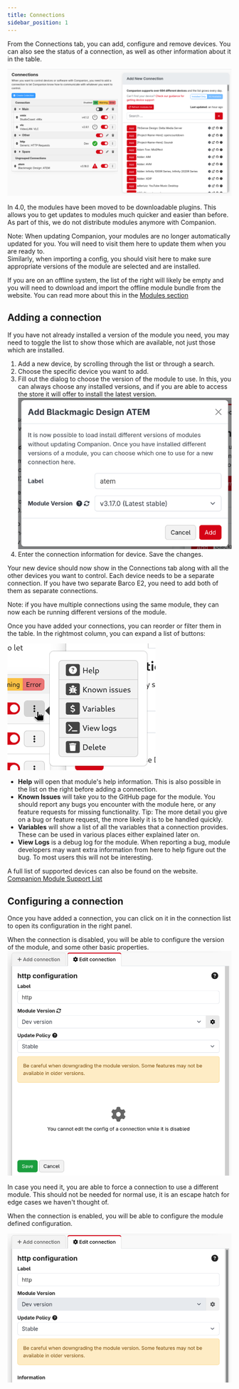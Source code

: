 ```yaml
---
title: Connections
sidebar_position: 1
---
```


From the Connections tab, you can add, configure and remove devices. You can also see the status of a connection, as well as other information about it in the table.

![Connections Page](images/connection_list.png?raw=true 'Connections Page')

In 4.0, the modules have been moved to be downloadable plugins. This allows you to get updates to modules much quicker and easier than before. As part of this, we do not distribute modules anymore with Companion.

Note: When updating Companion, your modules are no longer automatically updated for you. You will need to visit them here to update them when you are ready to.  
Similarly, when importing a config, you should visit here to make sure appropriate versions of the module are selected and are installed.

If you are on an offline system, the list of the right will likely be empty and you will need to download and import the offline module bundle from the website. You can read more about this in the [Modules section](#6_modules.md)

## Adding a connection

If you have not already installed a version of the module you need, you may need to toggle the list to show those which are available, not just those which are installed.

1.  Add a new device, by scrolling through the list or through a search.
2.  Choose the specific device you want to add.
3.  Fill out the dialog to choose the version of the module to use. In this, you can always choose any installed versions, and if you are able to access the store it will offer to install the latest version.  
    ![Connection Add dialog](images/connections/connection-add-dialog.png)
4.  Enter the connection information for device. Save the changes.

Your new device should now show in the Connections tab along with all the other devices you want to control.
Each device needs to be a separate connection. If you have two separate Barco E2, you need to add both of them as separate connections.

Note: if you have multiple connections using the same module, they can now each be running different versions of the module.

Once you have added your connections, you can reorder or filter them in the table. In the rightmost column, you can expand a list of buttons:

![Connections Popover](images/connections/connection-popover.png?raw=true 'Connections Popover')

- **Help** will open that module's help information. This is also possible in the list on the right before adding a connection.
- **Known Issues** will take you to the GitHub page for the module. You should report any bugs you encounter with the module here, or any feature requests for missing functionality. Tip: The more detail you give on a bug or feature request, the more likely it is to be handled quickly.
- **Variables** will show a list of all the variables that a connection provides. These can be used in various places either explained later on.
- **View Logs** is a debug log for the module. When reporting a bug, module developers may want extra information from here to help figure out the bug. To most users this will not be interesting.

A full list of supported devices can also be found on the website. [Companion Module Support List](https://bitfocus.io/connections)

## Configuring a connection

Once you have added a connection, you can click on it in the connection list to open its configuration in the right panel.

When the connection is disabled, you will be able to configure the version of the module, and some other basic properties.
![Connection config when disabled](images/connections/configure-disabled.png)

In case you need it, you are able to force a connection to use a different module. This should not be needed for normal use, it is an escape hatch for edge cases we haven't thought of.

When the connection is enabled, you will be able to configure the module defined configuration.

![Connection config when enabled](images/connections/configure-enabled.png)
